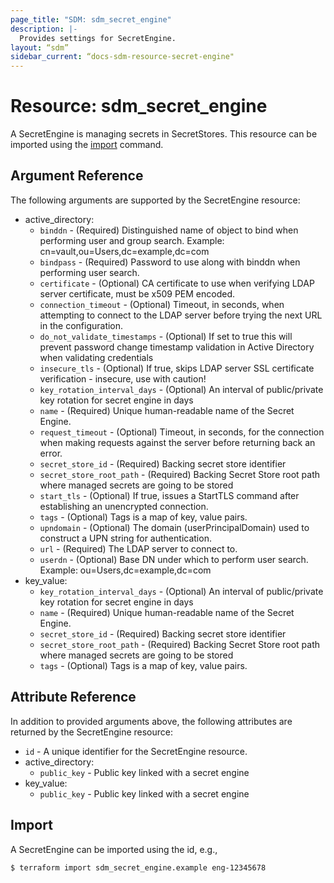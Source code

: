 ```yaml
---
page_title: "SDM: sdm_secret_engine"
description: |-
  Provides settings for SecretEngine.
layout: “sdm”
sidebar_current: “docs-sdm-resource-secret-engine"
---
```

# Resource: sdm_secret_engine

A SecretEngine is managing secrets in SecretStores.
This resource can be imported using the [import](https://www.terraform.io/docs/cli/commands/import.html) command.
## Argument Reference
The following arguments are supported by the SecretEngine resource:
* active_directory:
	* `binddn` - (Required) Distinguished name of object to bind when performing user and group search. Example: cn=vault,ou=Users,dc=example,dc=com
	* `bindpass` - (Required) Password to use along with binddn when performing user search.
	* `certificate` - (Optional) CA certificate to use when verifying LDAP server certificate, must be x509 PEM encoded.
	* `connection_timeout` - (Optional) Timeout, in seconds, when attempting to connect to the LDAP server before trying the next URL in the configuration.
	* `do_not_validate_timestamps` - (Optional) If set to true this will prevent password change timestamp validation in Active Directory when validating credentials
	* `insecure_tls` - (Optional) If true, skips LDAP server SSL certificate verification - insecure, use with caution!
	* `key_rotation_interval_days` - (Optional) An interval of public/private key rotation for secret engine in days
	* `name` - (Required) Unique human-readable name of the Secret Engine.
	* `request_timeout` - (Optional) Timeout, in seconds, for the connection when making requests against the server before returning back an error.
	* `secret_store_id` - (Required) Backing secret store identifier
	* `secret_store_root_path` - (Required) Backing Secret Store root path where managed secrets are going to be stored
	* `start_tls` - (Optional) If true, issues a StartTLS command after establishing an unencrypted connection.
	* `tags` - (Optional) Tags is a map of key, value pairs.
	* `upndomain` - (Optional) The domain (userPrincipalDomain) used to construct a UPN string for authentication.
	* `url` - (Required) The LDAP server to connect to.
	* `userdn` - (Optional) Base DN under which to perform user search. Example: ou=Users,dc=example,dc=com
* key_value:
	* `key_rotation_interval_days` - (Optional) An interval of public/private key rotation for secret engine in days
	* `name` - (Required) Unique human-readable name of the Secret Engine.
	* `secret_store_id` - (Required) Backing secret store identifier
	* `secret_store_root_path` - (Required) Backing Secret Store root path where managed secrets are going to be stored
	* `tags` - (Optional) Tags is a map of key, value pairs.
## Attribute Reference
In addition to provided arguments above, the following attributes are returned by the SecretEngine resource:
* `id` - A unique identifier for the SecretEngine resource.
* active_directory:
	* `public_key` - Public key linked with a secret engine
* key_value:
	* `public_key` - Public key linked with a secret engine
## Import
A SecretEngine can be imported using the id, e.g.,

```
$ terraform import sdm_secret_engine.example eng-12345678
```
